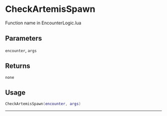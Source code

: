 # CheckArtemisSpawn
Function name in EncounterLogic.lua
## Parameters
`encounter`, `args`
## Returns
`none`
## Usage
```lua
CheckArtemisSpawn(encounter, args)
```
---
